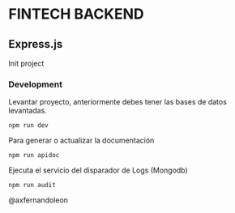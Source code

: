 # FINTECH BACKEND 
## Express.js 

Init project

### Development 
Levantar proyecto, anteriormente debes tener las bases de datos levantadas. 
```
npm run dev
```

Para generar o actualizar la documentación
```
npm run apidoc
```
Ejecuta el servicio del disparador de Logs (Mongodb)
```
npm run audit
```


@axfernandoleon 